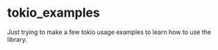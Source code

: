 tokio_examples
============================================

Just trying to make a few tokio usage examples to learn how to use the library.
